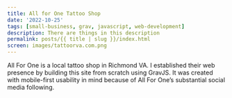 ```yaml
---
title: All for One Tattoo Shop
date: '2022-10-25'
tags: [small-business, grav, javascript, web-development]
description: There are things in this description
permalink: posts/{{ title | slug }}/index.html
screen: images/tattoorva.com.png
---
```

All For One is a local tattoo shop in Richmond VA. I established their web presence by building this site from scratch using GravJS. It was created with mobile-first usability in mind because of All For One’s substantial social media following.
<!-- ![Home page for All for One Tattoo](../../images/tattoorva.com.png) -->
